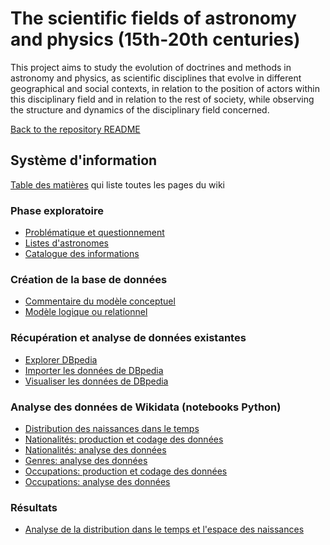 # The scientific fields of astronomy and physics (15th-20th centuries)


This project aims to study the evolution of doctrines and methods in astronomy and physics, as scientific disciplines that evolve in different geographical and social contexts, in relation to the position of actors within this disciplinary field and in relation to the rest of society, while observing the structure and dynamics of the disciplinary field concerned.

[Back to the repository README](../README.md)
    

## Système d'information

[Table des matières](Table_des_pages.md) qui liste toutes les pages du wiki


###  Phase exploratoire


* [Problématique et questionnement](Problematique-Questionnement.md) 
* [Listes d'astronomes](Listes-d'astronomes.md)
* [Catalogue des informations](Catalogue-des-informations.md)

### Création de la base de données

*  [Commentaire du modèle conceptuel](Modèle-conceptuel-(MCD):-commentaire.md)
*  [Modèle logique ou relationnel](Modèle-logique-ou-relationnel.md)

### Récupération et analyse de données existantes

* [Explorer DBpedia](DBpedia/DBpedia_explorer.md)
* [Importer les données de DBpedia](DBpedia/DBpedia_importer_dans_base_personnelle.md)
* [Visualiser les données de DBpedia](DBpedia/DBpedia_analyser_donnees_importees.md)


### Analyse des données de Wikidata (notebooks Python)
* [Distribution des naissances dans le temps](https://github.com/Sciences-historiques-numeriques/astronomers/blob/main/notebooks_jupyter/wikidata_exploration/wdt_distribution_naissances.ipynb)
* [Nationalités: production et codage des données](https://github.com/Sciences-historiques-numeriques/astronomers/blob/main/notebooks_jupyter/wikidata_exploration/wdt_nationalite_production.ipynb)
* [Nationalités: analyse des données](https://github.com/Sciences-historiques-numeriques/astronomers/blob/main/notebooks_jupyter/wikidata_exploration/wdt_nationalite_analyse.ipynb)
* [Genres: analyse des données](https://github.com/Sciences-historiques-numeriques/astronomers/blob/main/notebooks_jupyter/wikidata_exploration/wdt_genre_analyse.ipynb)
* [Occupations: production et codage des données](https://github.com/Sciences-historiques-numeriques/astronomers/blob/main/notebooks_jupyter/wikidata_exploration/wdt_occupations_production.ipynb)
* [Occupations: analyse des données](https://github.com/Sciences-historiques-numeriques/astronomers/blob/main/notebooks_jupyter/wikidata_exploration/wdt_occupations_analyse.ipynb)
 

### Résultats

* [Analyse de la distribution dans le temps et l'espace des naissances](results/birth_places_spatiotemporal_distribution.md)